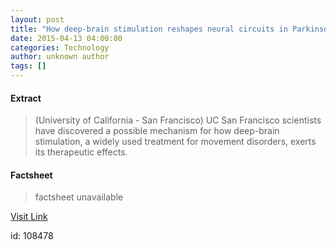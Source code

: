 ```yaml
---
layout: post
title: "How deep-brain stimulation reshapes neural circuits in Parkinson's disease"
date: 2015-04-13 04:00:00
categories: Technology
author: unknown author
tags: []
---
```



#### Extract
>(University of California - San Francisco) UC San Francisco scientists have discovered a possible mechanism for how deep-brain stimulation, a widely used treatment for movement disorders, exerts its therapeutic effects.

#### Factsheet
>factsheet unavailable

[Visit Link](http://www.eurekalert.org/pub_releases/2015-04/uoc--hds041015.php)

id:  108478
